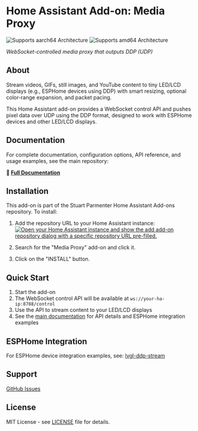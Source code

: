 # Home Assistant Add-on: Media Proxy

![Supports aarch64 Architecture][aarch64-shield]
![Supports amd64 Architecture][amd64-shield]

_WebSocket-controlled media proxy that outputs DDP (UDP)_

## About

Stream videos, GIFs, still images, and YouTube content to tiny LED/LCD displays (e.g., ESPHome devices using DDP) with smart resizing, optional color-range expansion, and packet pacing.

This Home Assistant add-on provides a WebSocket control API and pushes pixel data over UDP using the DDP format, designed to work with ESPHome devices and other LED/LCD displays.

## Documentation

For complete documentation, configuration options, API reference, and usage examples, see the main repository:

**📖 [Full Documentation](https://github.com/stuartparmenter/media-proxy)**

## Installation

This add-on is part of the Stuart Parmenter Home Assistant Add-ons repository. To install:

1. Add the repository URL to your Home Assistant instance:
   [![Open your Home Assistant instance and show the add add-on repository dialog with a specific repository URL pre-filled.][add-repo-shield]][add-repo]

2. Search for the "Media Proxy" add-on and click it.
3. Click on the "INSTALL" button.

## Quick Start

1. Start the add-on
2. The WebSocket control API will be available at `ws://your-ha-ip:8788/control`
3. Use the API to stream content to your LED/LCD displays
4. See the [main documentation](https://github.com/stuartparmenter/media-proxy) for API details and ESPHome integration examples

## ESPHome Integration

For ESPHome device integration examples, see: [lvgl-ddp-stream](https://github.com/stuartparmenter/lvgl-ddp-stream)

## Support

[GitHub Issues](https://github.com/stuartparmenter/media-proxy/issues)

## License

MIT License - see [LICENSE](LICENSE) file for details.

[aarch64-shield]: https://img.shields.io/badge/aarch64-yes-green.svg
[amd64-shield]: https://img.shields.io/badge/amd64-yes-green.svg
[add-repo-shield]: https://my.home-assistant.io/badges/supervisor_add_addon_repository.svg
[add-repo]: https://my.home-assistant.io/redirect/supervisor_add_addon_repository/?repository_url=https%3A%2F%2Fgithub.com%2Fstuartparmenter%2Fhomeassistant-addons